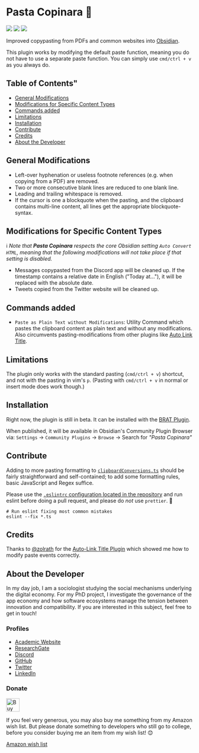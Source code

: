 # Pasta Copinara 🍝

![](https://img.shields.io/github/downloads/chrisgrieser/obsidian-smarter-paste/total?label=Total%20Downloads&style=plastic) ![](https://img.shields.io/github/v/release/chrisgrieser/obsidian-smarter-paste?label=Latest%20Release&style=plastic) [![](https://img.shields.io/badge/changelog-click%20here-FFE800?style=plastic)](Changelog.md)

Improved copypasting from PDFs and common websites into [Obsidian](https://obsidian.md/).

This plugin works by modifying the default paste function, meaning you do not have to use a separate paste function. You can simply use `cmd/ctrl + v` as you always do.

## Table of Contents"
<!-- MarkdownTOC levels="2" -->

- [General Modifications](#general-modifications)
- [Modifications for Specific Content Types](#modifications-for-specific-content-types)
- [Commands added](#commands-added)
- [Limitations](#limitations)
- [Installation](#installation)
- [Contribute](#contribute)
- [Credits](#credits)
- [About the Developer](#about-the-developer)

<!-- /MarkdownTOC -->

## General Modifications
- Left-over hyphenation or useless footnote references (e.g. when copying from a PDF) are removed.
- Two or more consecutive blank lines are reduced to one blank line.
- Leading and trailing whitespace is removed.
- If the cursor is one a blockquote when the pasting, and the clipboard contains multi-line content, all lines get the appropriate blockquote-syntax.

## Modifications for Specific Content Types
ℹ️ *Note that __Pasta Copinara__ respects the core Obsidian setting `Auto Convert HTML`, meaning that the following modifications will not take place if that setting is disabled.*
- Messages copypasted from the Discord app will be cleaned up. If the timestamp contains a relative date in English ("Today at…"), it will be replaced with the absolute date.
- Tweets copied from the Twitter website will be cleaned up.

## Commands added
- `Paste as Plain Text without Modifications`: Utility Command which pastes the clipboard content as plain text and without any modifications. Also circumvents pasting-modifications from other plugins like [Auto Link Title](https://obsidian.md/plugins?id=obsidian-auto-link-title).

## Limitations
The plugin only works with the standard pasting (`cmd/ctrl + v`) shortcut, and not with the pasting in vim's `p`. (Pasting with `cmd/ctrl + v` in normal or insert mode does work though.)

## Installation
Right now, the plugin is still in beta. It can be installed with the [BRAT Plugin](https://github.com/TfTHacker/obsidian42-brat).

When published, it will be available in Obsidian's Community Plugin Browser via: `Settings` → `Community Plugins` → `Browse` → Search for *"Pasta Copinara"*

## Contribute
Adding to more pasting formatting to [`clipboardConversions.ts`](clipboardConversions.ts) should be fairly straightforward and self-contained; to add some formatting rules, basic JavaScript and Regex suffice.

Please use the [`.eslintrc` configuration located in the repository](.eslintrc) and run eslint before doing a pull request, and please do *not* use `prettier`. 🙂

```shell
# Run eslint fixing most common mistakes
eslint --fix *.ts
```

## Credits
Thanks to [@zolrath](https://github.com/zolrath) for the [Auto-Link Title Plugin](https://github.com/zolrath/obsidian-auto-link-title) which showed me how to modify paste events correctly.

## About the Developer
In my day job, I am a sociologist studying the social mechanisms underlying the digital economy. For my PhD project, I investigate the governance of the app economy and how software ecosystems manage the tension between innovation and compatibility. If you are interested in this subject, feel free to get in touch!

<!-- markdown-link-check-disable -->
### Profiles
- [Academic Website](https://chris-grieser.de/)
- [ResearchGate](https://www.researchgate.net/profile/Christopher-Grieser)
- [Discord](https://discordapp.com/users/462774483044794368/)
- [GitHub](https://github.com/chrisgrieser/)
- [Twitter](https://twitter.com/pseudo_meta)
- [LinkedIn](https://www.linkedin.com/in/christopher-grieser-ba693b17a/)

### Donate
<a href='https://ko-fi.com/Y8Y86SQ91' target='_blank'><img height='36' style='border:0px;height:36px;' src='https://cdn.ko-fi.com/cdn/kofi1.png?v=3' border='0' alt='Buy Me a Coffee at ko-fi.com' /></a>

If you feel very generous, you may also buy me something from my Amazon wish list. But please donate something to developers who still go to college, before you consider buying me an item from my wish list! 😊

[Amazon wish list](https://www.amazon.de/hz/wishlist/ls/2C7RIOJPN3K5F?ref_=wl_share)
